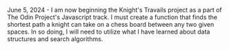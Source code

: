 June 5, 2024 - I am now beginning the Knight's Travails project as a part of The Odin Project's Javascript track. I must create a function that finds the shortest path a knight can take on a chess board between any two given spaces. In so doing, I will need to utilize what I have learned about data structures and search algorithms.